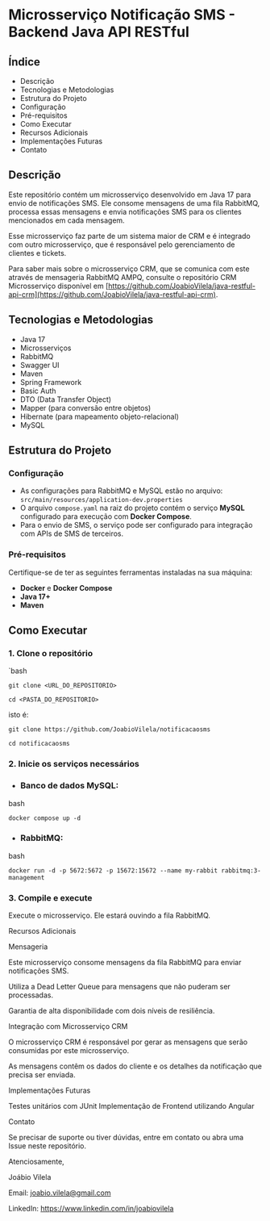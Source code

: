 # Microsserviço Notificação SMS - Backend Java API RESTful


## Índice

- Descrição
- Tecnologias e Metodologias
- Estrutura do Projeto
 - Configuração
 - Pré-requisitos
- Como Executar
- Recursos Adicionais
- Implementações Futuras
- Contato

## Descrição

Este repositório contém um microsserviço desenvolvido em Java 17 para envio de notificações SMS. Ele consome mensagens de uma fila RabbitMQ, processa essas mensagens e envia notificações SMS para os clientes mencionados em cada mensagem.

Esse microsserviço faz parte de um sistema maior de CRM e é integrado com outro microsserviço, que é responsável pelo gerenciamento de clientes e tickets.

Para saber mais sobre o microsserviço CRM, que se comunica com este através de mensageria RabbitMQ AMPQ, consulte o repositório CRM Microsserviço disponível em [https://github.com/JoabioVilela/java-restful-api-crm](https://github.com/JoabioVilela/java-restful-api-crm).


## Tecnologias e Metodologias

- Java 17
- Microsserviços
- RabbitMQ
- Swagger UI
- Maven
- Spring Framework
- Basic Auth
- DTO (Data Transfer Object)
- Mapper (para conversão entre objetos)
- Hibernate (para mapeamento objeto-relacional)
- MySQL

  
## Estrutura do Projeto

### Configuração

- As configurações para RabbitMQ e MySQL estão no arquivo:
  `src/main/resources/application-dev.properties`
- O arquivo `compose.yaml` na raiz do projeto contém o serviço **MySQL** configurado para execução com **Docker Compose**.
- Para o envio de SMS, o serviço pode ser configurado para integração com APIs de SMS de terceiros.
 
### Pré-requisitos

Certifique-se de ter as seguintes ferramentas instaladas na sua máquina:

- **Docker** e **Docker Compose**
- **Java 17+**
- **Maven**


## Como Executar

### 1. Clone o repositório
 
`bash

`git clone <URL_DO_REPOSITORIO>`

`cd <PASTA_DO_REPOSITORIO>`

isto é:

`git clone https://github.com/JoabioVilela/notificacaosms`

`cd notificacaosms`

### 2. Inicie os serviços necessários

- ### Banco de dados MySQL:

bash

`docker compose up -d`

- ### RabbitMQ:

bash

`docker run -d -p 5672:5672 -p 15672:15672 --name my-rabbit rabbitmq:3-management`

### 3. Compile e execute

Execute o microsserviço. Ele estará ouvindo a fila RabbitMQ.


Recursos Adicionais

Mensageria

Este microsserviço consome mensagens da fila RabbitMQ para enviar notificações SMS.

Utiliza a Dead Letter Queue para mensagens que não puderam ser processadas.

Garantia de alta disponibilidade com dois níveis de resiliência.

Integração com Microsserviço CRM

O microsserviço CRM é responsável por gerar as mensagens que serão consumidas por este microsserviço.

As mensagens contêm os dados do cliente e os detalhes da notificação que precisa ser enviada.

Implementações Futuras

Testes unitários com JUnit
Implementação de Frontend utilizando Angular

Contato

Se precisar de suporte ou tiver dúvidas, entre em contato ou abra uma Issue neste repositório.

Atenciosamente,

Joábio Vilela

Email: joabio.vilela@gmail.com

LinkedIn: https://www.linkedin.com/in/joabiovilela
